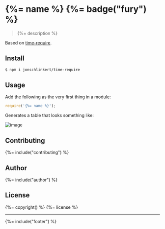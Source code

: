 # {%= name %} {%= badge("fury") %}

> {%= description %}

Based on [time-require](https://github.com/jaguard/time-require).

## Install

```sh
$ npm i jonschlinkert/time-require
```

## Usage

Add the following as the very first thing in a module:

```js
require('{%= name %}');
```

Generates a table that looks something like:

![image](https://cloud.githubusercontent.com/assets/383994/6710475/5dfaa1e6-cd57-11e4-9d4e-3bd1fcd8812f.png)


## Contributing
{%= include("contributing") %}

## Author
{%= include("author") %}

## License
{%= copyright() %}
{%= license %}

***

{%= include("footer") %}
